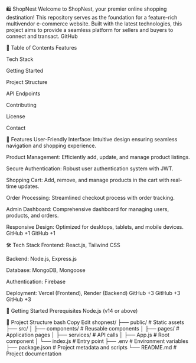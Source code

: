 🛍️ ShopNest
Welcome to ShopNest, your premier online shopping destination! This repository serves as the foundation for a feature-rich multivendor e-commerce website. Built with the latest technologies, this project aims to provide a seamless platform for sellers and buyers to connect and transact.
GitHub

📌 Table of Contents
Features

Tech Stack

Getting Started

Project Structure

API Endpoints

Contributing

License

Contact

🚀 Features
User-Friendly Interface: Intuitive design ensuring seamless navigation and shopping experience.

Product Management: Efficiently add, update, and manage product listings.

Secure Authentication: Robust user authentication system with JWT.

Shopping Cart: Add, remove, and manage products in the cart with real-time updates.

Order Processing: Streamlined checkout process with order tracking.

Admin Dashboard: Comprehensive dashboard for managing users, products, and orders.

Responsive Design: Optimized for desktops, tablets, and mobile devices.
GitHub
+1
GitHub
+1

🛠️ Tech Stack
Frontend: React.js, Tailwind CSS

Backend: Node.js, Express.js

Database: MongoDB, Mongoose

Authentication: Firebase

Deployment: Vercel (Frontend), Render (Backend)
GitHub
+3
GitHub
+3
GitHub
+3

🧰 Getting Started
Prerequisites
Node.js (v14 or above)

📁 Project Structure
bash
Copy
Edit
shopnest/
├── public/                 # Static assets
├── src/
│   ├── components/         # Reusable components
│   ├── pages/              # Application pages
│   ├── services/           # API calls
│   ├── App.js              # Root component
│   └── index.js            # Entry point
├── .env                    # Environment variables
├── package.json            # Project metadata and scripts
└── README.md               # Project documentation



